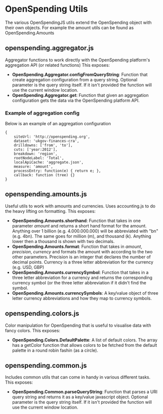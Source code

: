 # OpenSpending Utils

The various OpenSpendingJS utils extend the OpenSpending object with their own objects. For example the amount utils can be found as OpenSpending.Amounts

## openspending.aggregator.js

Aggregator functions to work directly with the OpenSpending platform's aggregation API (or related functions) This exposes:

* **OpenSpending.Aggregator.configFromQueryString**: Function that create aggregation configuration from a query string. Optional parameter is the query string itself. If it isn't provided the function will use the current window location.
* **OpenSpending.Aggregator.get**: Function that given an aggregation configuration gets the data via the OpenSpending platform API.

### Example of aggregation config

Below is an example of an aggregation configuration

    {
        siteUrl: 'http://openspending.org',
        dataset: 'ukgov-finances-cra',
        drilldowns: ['from', 'to'],
        cuts: ['year:2012'],
        breakdown: 'region',
        rootNodeLabel: 'Total',
        localApiCache: 'aggregate.json',
        measure: 'amount',
        processEntry: function(e) { return e; },
        callback: function (tree) {}
    }

## openspending.amounts.js

Useful utils to work with amounts and currencies. Uses accounting.js to do the heavy lifting on formatting. This exposes:

* **OpenSpending.Amounts.shorthand**: Function that takes in one parameter *amount* and returns a short hand format for the amount. Anything over 1 billion (e.g. 4.000.000.000) will be abbreviated with "bn" (e.g. 4bn). The same goes for million (m), and thousand (k). Anything lower then a thousand is shown with two decimals.
* **OpenSpending.Amounts.format**: Function that takes in *amount*, *precision*, *currency* and formats the amount with according to the two other parameters. Precision is an integer that declares the number of decimal points. Currency is a three letter abbreviation for the currency (e.g. USD, GBP)
* **OpenSpending.Amounts.currencySymbol**: Function that takes in a three letter abbreviation for a currency and returns the corresponding currency symbol (or the three letter abbreviation if it didn't find the symbol.
* **OpenSpending.Amounts.currencySymbols**: A key/value object of three letter currency abbreviations and how they map to currency symbols.

## openspending.colors.js

Color manipulation for OpenSpending that is useful to visualise data with fancy colors. This exposes:

* **OpenSpending.Colors.DefaultPalette**: A list of default colors. The array has a getColor function that allows colors to be fetched from the default palette in a round robin fashin (as a circle).

## openspending.common.js

Includes common utils that can come in handy in various different tasks. This exposes:

* **OpenSpending.Common.parseQueryString**: Function that parses a URI query string and returns it as a key/value javascript object. Optional parameter is the query string itself. If it isn't provided the function will use the current window location.
